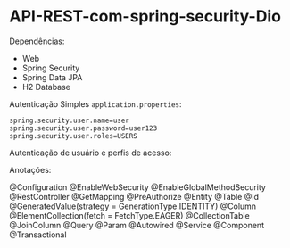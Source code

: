 # API-REST-com-spring-security-Dio

Dependências:

- Web
- Spring Security
- Spring Data JPA
- H2 Database

Autenticação Simples ```application.properties```:

```
spring.security.user.name=user
spring.security.user.password=user123
spring.security.user.roles=USERS
```

Autenticação de usuário e perfis de acesso:


Anotações:

@Configuration
@EnableWebSecurity
@EnableGlobalMethodSecurity
@RestController
@GetMapping
@PreAuthorize
@Entity
@Table
@Id
@GeneratedValue(strategy = GenerationType.IDENTITY)
@Column
@ElementCollection(fetch = FetchType.EAGER)
@CollectionTable
@JoinColumn
@Query
@Param
@Autowired
@Service
@Component
@Transactional
